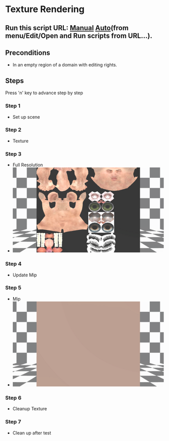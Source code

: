 # Texture Rendering
## Run this script URL: [Manual](./test.js?raw=true)   [Auto](./testAuto.js?raw=true)(from menu/Edit/Open and Run scripts from URL...).

## Preconditions
- In an empty region of a domain with editing rights.

## Steps
Press 'n' key to advance step by step

### Step 1
- Set up scene
### Step 2
- Texture 
### Step 3
- Full Resolution
- ![](./ExpectedImage_00000.png)
### Step 4
- Update Mip 
### Step 5
- Mip 
- ![](./ExpectedImage_00001.png)
### Step 6
- Cleanup Texture
### Step 7
- Clean up after test
